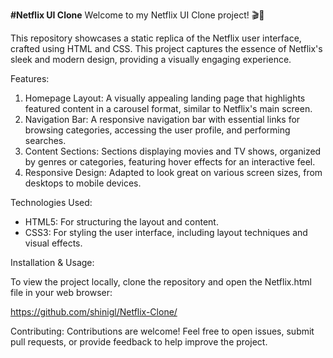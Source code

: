 
**#Netflix UI Clone**
Welcome to my Netflix UI Clone project! 🎬🍿

This repository showcases a static replica of the Netflix user interface, crafted using HTML and CSS. This project captures the essence of Netflix's sleek and modern design, providing a visually engaging experience.

Features:
1. Homepage Layout: A visually appealing landing page that highlights featured content in a carousel format, similar to Netflix's main screen.
2. Navigation Bar: A responsive navigation bar with essential links for browsing categories, accessing the user profile, and performing searches.
3. Content Sections: Sections displaying movies and TV shows, organized by genres or categories, featuring hover effects for an interactive feel.
4. Responsive Design: Adapted to look great on various screen sizes, from desktops to mobile devices.

Technologies Used:
* HTML5: For structuring the layout and content.
* CSS3: For styling the user interface, including layout techniques and visual effects.

 
Installation & Usage:

To view the project locally, clone the repository and open the Netflix.html file in your web browser:

https://github.com/shinigl/Netflix-Clone/


Contributing:
Contributions are welcome! Feel free to open issues, submit pull requests, or provide feedback to help improve the project.
